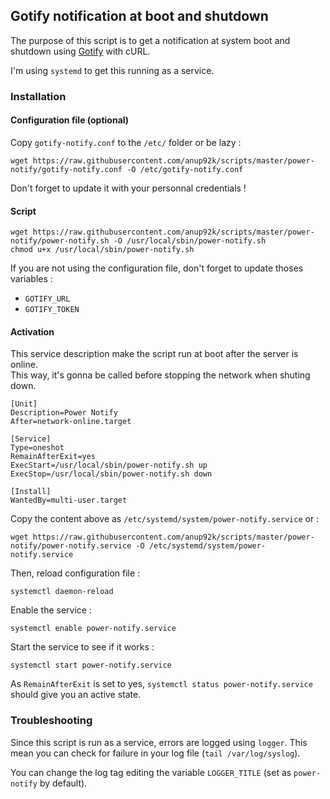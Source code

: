## Gotify notification at boot and shutdown

The purpose of this script is to get a notification 
at system boot and shutdown using 
[Gotify](https://gotify.net) with cURL.

I'm using `systemd` to get this running as a service.


### Installation
#### Configuration file (optional)

Copy `gotify-notify.conf` to the `/etc/` folder or be lazy :
```
wget https://raw.githubusercontent.com/anup92k/scripts/master/power-notify/gotify-notify.conf -O /etc/gotify-notify.conf
```

Don't forget to update it with your personnal credentials !


#### Script
```
wget https://raw.githubusercontent.com/anup92k/scripts/master/power-notify/power-notify.sh -O /usr/local/sbin/power-notify.sh
chmod u+x /usr/local/sbin/power-notify.sh
```

If you are not using the configuration file,
don't forget to update thoses variables :

* `GOTIFY_URL`
* `GOTIFY_TOKEN`


#### Activation

This service description make the script run at boot 
after the server is online.  
This way, it's gonna be called before stopping the 
network when shuting down.

```
[Unit]
Description=Power Notify
After=network-online.target

[Service]
Type=oneshot
RemainAfterExit=yes
ExecStart=/usr/local/sbin/power-notify.sh up
ExecStop=/usr/local/sbin/power-notify.sh down

[Install]
WantedBy=multi-user.target
```

Copy the content above as `/etc/systemd/system/power-notify.service` or :
```
wget https://raw.githubusercontent.com/anup92k/scripts/master/power-notify/power-notify.service -O /etc/systemd/system/power-notify.service
```

Then, reload configuration file :
```
systemctl daemon-reload
```

Enable the service :
```
systemctl enable power-notify.service
```

Start the service to see if it works :
```
systemctl start power-notify.service
```

As `RemainAfterExit` is set to yes, 
`systemctl status power-notify.service` should 
give you an active state.


### Troubleshooting

Since this script is run as a service, errors 
are logged using `logger`. This mean you can check 
for failure in your log file (`tail /var/log/syslog`).

You can change the log tag editing the variable `LOGGER_TITLE` 
(set as `power-notify` by default).